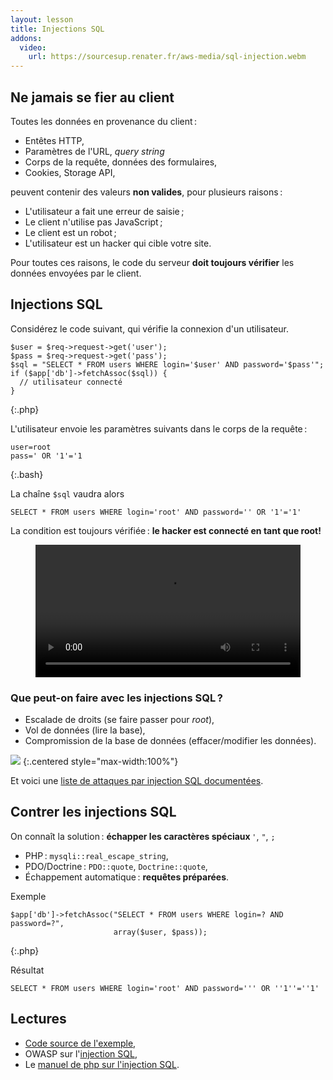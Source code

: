 ```yaml
---
layout: lesson
title: Injections SQL
addons:
  video:
    url: https://sourcesup.renater.fr/aws-media/sql-injection.webm
---
```


<section>

## Ne jamais se fier au client

Toutes les données en provenance du client :

- Entêtes HTTP,
- Paramètres de l'URL, *query string*
- Corps de la requête, données des formulaires,
- Cookies, Storage API,

peuvent contenir des valeurs **non valides**, pour plusieurs raisons :

- L'utilisateur a fait une erreur de saisie ;
- Le client n'utilise pas JavaScript ;
- Le client est un robot ;
- L'utilisateur est un hacker qui cible votre site.

Pour toutes ces raisons, le code du serveur **doit toujours vérifier**
les données envoyées par le client.

</section>
<section>

## Injections SQL

Considérez le code suivant, qui vérifie la connexion d'un utilisateur.

~~~
$user = $req->request->get('user');
$pass = $req->request->get('pass');
$sql = "SELECT * FROM users WHERE login='$user' AND password='$pass'";
if ($app['db']->fetchAssoc($sql)) {
  // utilisateur connecté
}
~~~
{:.php}

L'utilisateur envoie les paramètres suivants dans le corps de la requête :

~~~
user=root
pass=' OR '1'='1
~~~
{:.bash}

La chaîne `$sql` vaudra alors

~~~
SELECT * FROM users WHERE login='root' AND password='' OR '1'='1'
~~~

La condition est toujours vérifiée : **le hacker est connecté en tant
que root!**

</section>
<section>

<figure>
<video src=" https://sourcesup.renater.fr/aws-media/sql-injection.webm" width="100%" controls></video>
</figure>

</section>
<section>

### Que peut-on faire avec les injections SQL ?

- Escalade de droits (se faire passer pour *root*),
- Vol de données (lire la base),
- Compromission de la base de données (effacer/modifier les données).


![](http://imgs.xkcd.com/comics/exploits_of_a_mom.png)
{:.centered style="max-width:100%"}

Et voici une
[liste de attaques par injection SQL documentées](http://en.wikipedia.org/wiki/SQL_injection#Examples).

</section>
<section>

## Contrer les injections SQL

On connaît la solution : **échapper les caractères spéciaux** `'`,  `"`,  `;`

- PHP : `mysqli::real_escape_string`,
- PDO/Doctrine : `PDO::quote`, `Doctrine::quote`,
- Échappement automatique : **requêtes préparées**.

Exemple

~~~
$app['db']->fetchAssoc("SELECT * FROM users WHERE login=? AND password=?",
                       array($user, $pass));
~~~
{:.php}

Résultat

~~~
SELECT * FROM users WHERE login='root' AND password=''' OR ''1''=''1'
~~~

</section>
<section>

## Lectures

- [Code source de l'exemple](https://github.com/defeo/aws-security/blob/master/sql-injection.js),
- OWASP sur l'[injection SQL](https://www.owasp.org/index.php/SQL_Injection),
- Le
  [manuel de php sur l'injection SQL](http://php.net/manual/en/security.database.sql-injection.php).

</section>
